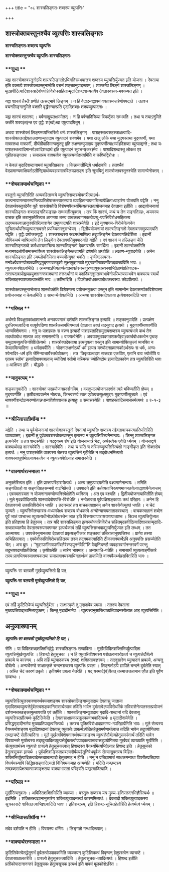 +++
title = "०८ शास्त्रलिङ्गतः शब्दस्य व्युत्पत्तिः"

+++


## शास्त्रोक्तवस्तुनश्चैव व्युत्पत्तिः शास्त्रलिङ्गतः

**शास्त्रलिङ्गतः शब्दस्य व्युत्पत्तिः**

**शास्त्रोक्तवस्तुनश्चैव व्युत्पत्तिः शास्त्रलिङ्गतः**

### **सुधा **

यद्वा शास्त्रोक्तवस्तुनोऽपि शास्त्रलिङ्गतोऽधिगतिसम्भवात्तत्र शब्दस्य व्युत्पत्तिर्युज्यत इति योजना । देवताया इति वक्तव्ये शास्त्रोक्तवस्तुनश्चेति वचनं शङ्कानुवादरूपम् । शास्त्रमेव लिङ्गं शास्त्रलिङ्गम् । मृदब्रवीदित्यादिशास्त्रादेवोपपत्तिविरोधसहितान्मृदादिशब्दवाच्यतयैव देवतास्वरूप-मवगम्यत इति ।

यद्वा शास्त्रं तैस्तैः प्रणीतं तत्सद्भावे लिङ्गम् । न हि वेदादन्यद्वाक्यं वक्तारमन्तरेणोपपद्यते । ततश्च वचनलिङ्गानुमिते वक्तरि वृद्धैरन्यान्प्रति मृदादिशब्दाः शक्यव्युत्पादनाः ।

यद्वा शास्त्रं शासनम् । वर्षणाद्युपलक्षणमेतत् । न हि वर्षणादिक्रिया विकर्तृका सम्भवति । तथा च तयाऽनुमिते कर्तरि शक्य(त)न्त एव वृद्धैः श(ब्दो)ब्दा व्युत्पादयितुम् ।

अथवा शास्त्रोक्तं लिङ्गमव्यभिचरितो धर्मः शास्त्रलिङ्गम् । पाशहस्तत्वसहस्त्राक्षत्वादि-शास्त्रोक्ततत्तद्देवतालक्षणान्युपादाय व्युत्पादनं शक्यमेव । यथा खलु लोके यथा मुद्गस्तथा मुद्गपर्णी, यथा माषस्तथा माषपर्णी, दीर्घग्रीवादिमान्पशुरुष्ट्र इति लक्षणान्युपादाय मुद्गपर्णीत्या(र्ण्या)दिशब्दा व्युत्पाद्यन्ते ; तथा यः पाशहस्तत्वादिमान्सोऽबादिशब्दार्थ इति व्युत्पादनं सुवचन(कर)मेव । पाशादिशब्दास्तु लोकत एव गृहीतसङ्गतयः । समासस्य वाक्यत्वेन व्युत्पत्त्यनपेक्षत्वमिति न कश्चिद्विरोधः ।

न केवलं मृदादिशब्दानामयं व्युत्पत्तिप्रकारः । किन्नामातीन्द्रिये धर्मादावपि । ततश्चैवं वेदप्रामाण्यमाक्षिपतोऽतीन्द्रियार्थव्यवहारमात्रविलयप्रसङ्ग इति सूचयितुं शास्त्रोक्तवस्तुनश्चेति सामान्येनोक्तम् ।

### **शेषवाक्यार्थचन्द्रिका **

वस्तुनो व्युत्पत्तिरिति अव्यवहितान्वये व्युत्पत्तिशब्दस्योक्तरीत्याऽर्थ-कल्पनायामस्वारस्यमित्यपरितोषात्तत्स्वारस्याय व्यवहितान्वयमाश्रित्यापेक्षिताध्याहारेण योजयति यद्वेति । ननु देवतार्थवस्तुपदेनैव पूर्तेः शास्त्रोक्तेति विशेषणवैयर्थ्यमित्यतस्तत्प्रयोजनमाह देवताया इतीति । आद्ययोजनायां शास्त्रलिङ्गतः शब्दसङ्गतिसङ्ग्रहः सम्भवतीत्युक्तम् । तत्र किं शास्त्रं, कथं च तेन सङ्गतिग्रहः, अयमस्य वाचक इति तत्रानुक्तेरित्यत आगमया तस्य वाचकत्वागमकत्वेऽप्यु-पपत्तिविरोधसहितस्य तद्गमकत्वान्नानुपपत्तिरित्याशयेन तमुपपादयति शास्त्रमेवेति । इदं युक्यागम-विरोधेनेत्यनेन सूचितार्थापत्तिव्युत्पादनावसरे प्रपञ्चितमनुसन्धेयम् । द्वितीययोजनायां शास्त्रलिङ्गतो देवतावगममुपपादयति यद्वेति । वृद्धैः प्रयोजकवृद्धैः । शास्त्रशब्दस्य रूढमर्थमाश्रित्य तद्रूपलिङ्गेन देवतावगतिर्दर्शिता । इदानीं यौगिकमर्थ माश्रित्यापि तेन लिङ्गेन देवतावगतिमुपपादयति यद्वेति । एवं शास्त्रं च तल्लिङ्गं चेति शास्त्रलिङ्गशब्दे कर्मधारयमाश्रित्य शास्त्रलिङ्गतो देवतावगतिः समर्थिता । इदानीं शास्त्रोक्तमिति मध्यमपदलोपीसमासमाश्रित्य शास्त्रोक्तलिङ्गैस्तदवगतिं दर्शयति अथवेति ॥ लक्षाण-न्युपादयेति । अनेन शास्त्रलिङ्गत इति ल्यब्लोपनिमित्ता पञ्चमीत्युक्तं भवति । कृषीवलप्रयत्न-मनपेक्ष्यैवारण्योत्पन्नप्रसिद्धमुद्गमाषसदृशौ सूक्ष्ममुद्गमाषौ मुद्गपर्णीमाषपर्णीशब्दवाच्यविति भावः ॥ व्युत्पत्यनपेक्षत्वमिति । अन्यथाऽधिगतार्थत्वप्रसक्तेरनन्तपुरुषप्रयुक्तस्वस्वाभिप्रेतार्थप्रतिपादक-तत्तत्पदावापोद्वापप्रयुक्तानन्तवाक्यानां तत्तदर्थानां च पदादिवदनुगतत्वाभावेनोपस्थित्यसम्भवेन वाक्यस्य स्वार्थे शक्तिग्रहस्याशक्यत्वाच्चेति भावः ॥ कश्चिदिति । विपरीतबोधकत्वाबोधकत्वरूपः कोऽपीत्यर्थः ।

शास्त्रोक्तवस्तुनश्चेत्यत्र शास्त्रोक्तेति विशेषणस्य प्रयोजनमुक्त्वा वस्तुन इति सामान्येन देवतासमर्पकविशेष्यस्य प्रयोजनमाह न केवलमिति ॥ सामान्येनोक्तमिति । अन्यथा शास्त्रोक्तदेवताया इत्येवावक्ष्यदिति भावः ।

### **परिमल **

अर्थमग्रे विवक्षुराकांक्षाशान्तये अनवयवमात्रं दर्शयति शास्त्रलिङ्गत इत्यादि ॥ शङ्कानुवादेति । प्रत्यक्षेण दुरधिगमत्वादिना यत्पूर्वपक्षिणा शास्त्रैकसमधिगम्यत्वं देवताया उक्तं तदनुवाद इत्यर्थः । मुद्गपर्णीमाषपर्णीति धान्यविशेषनाम । ननु यः पाशहस्तः स वरुण इत्यादौ पाशहस्तादिसमुदायशब्दस्य व्युत्पत्यभावे कथं तेन तदर्थावबोध सात्यत आह समासस्येति ॥ वाक्यत्वेनेति । अवयवभूतपदगतशक्त्यै(वा)कार्थबोधकत्वेन पृथक् समुदायव्युत्पत्तिर्नापेक्षितेत्यर्थः । शास्त्रोक्तदेवताया इत्यनुक्त्वा वस्तुन इति सामान्योक्तिकृत्यं व्यनक्ति न केवलमित्यादिना ॥ धर्मदावपीति । चोदनालक्षणोऽर्थो धर्म इत्यत्र यश्चोदनाप्रमाणकोऽर्थरूपः स धर्मः, अन्यः श्येनादिर-धर्म इति जैमिन्याचार्यैस्तथैवोक्तम् । तत्र ‘त्रिवृत्पञ्चदश सप्तदश एकविंश, एतानि वाव ज्योतींषि य एतस्य स्तोम’ इत्यादिवाक्यबलाज् ज्योतिषां स्तोमो यस्मिन्स ज्योतिष्टोम इत्यादिप्रकारेण तत्र व्युत्पत्तिरिति भावः ॥ आक्षिपत इति । बौद्धादेः ।

### **यादुपत्यम् **

शङ्कानुवादेति । शास्त्रोक्तं पदप्रयोजनप्रदर्शनमिम् । वस्तुपदप्रयोजनप्रदर्शनं त्वग्रे भविष्यतीति ज्ञेयम् ॥ मुद्गपर्णीति । कृषीवलप्रयत्नेन नोत्पन्नः, किन्त्वरण्ये स्वत एवोत्पन्नसूक्ष्ममुद्गः मुद्गपर्णीत्युच्यते । एवं माषपर्णीशब्दोऽप्यरण्योत्पन्नधान्यविशेषवाचक इत्याहुः ॥ समासस्येति । पाशहस्तादिसमासस्येत्यर्थः ॥ २-१-३ ॥

### **श्रीनिवासतीर्थीया **

यद्वेति । तथा च पूर्वयोजनायां शास्त्रोक्तवस्तुनो देवतायां व्युत्पत्तिः शब्दस्य तद्देवतावाचकत्वप्रतिपत्तिरिति व्याख्यातम् । इदानीं तु पूर्ववच्छशस्त्रोक्तवस्तुन इत्यस्य न व्युत्पत्तिरित्यनेनान्वयः । किन्तु शास्त्रलिङ्गत इत्यनेनैव ॥ तत्र शब्दस्येति । पदद्वयस्य शेष इति योजनामात्रे भेदः, अर्थस्त्वेक एवेति ध्येयम् । योजनाद्वये वाक्यार्थमाह शास्त्रमेवेति । शास्त्रादेवेति । तथा च सति च तस्मिन्व्युत्पत्तिरित्यंशो नाङ्गीकृत इति नोक्तदोष इत्यर्थः । ननु पाशहस्तेति वाक्यस्य चेतरत्र व्युत्पत्तिर्न गृहीतेति न तद्बोधनमित्यतो वाक्यस्यापूर्वार्थप्रत्यायकत्वेन न व्युत्पत्त्यपेक्षेत्याह समासस्येति ।

### **वाक्यार्थरत्नमाला **

अनुक्तेरित्यत इति । इति प्राप्तापरिहारायेत्यर्थः । अस्य तमुपपादयतीति वक्ष्यमाणेनान्वयः । तमिति सङ्गतिग्रहो वा सङ्गतिग्रहसम्भवो वाऽभिप्रेयते । उपपादने इति कर्तव्यतानिरूपणमागमतयेत्याद्याशयेनेत्यन्तम् । एवमवतारयता न योजनानामन्योन्यनिरपेक्षेतेति ध्वनितम् । अत एव वक्ष्यति । द्वितीययोजनायामितीति ज्ञेयम् । मूले मृदब्रवीदित्यादि शास्त्रादेवोपपत्ति-विरोधेति । नन्वेतावता पूर्वपक्षिशङ्कायाः कथं परिहारः । अनेन हि देवतावगमो उपपत्तिविरोधेन भवति । तदनन्तरं तत्र वाचकत्वज्ञानम् अनेन शास्त्रेणेत्युक्तं भवति । न चेदं युज्यते । व्युत्पत्तिमेतच्छास्त्र-मध्यमपेक्ष्य शब्दस्य बोधकत्वे अन्योन्याश्रयतातादवस्थात् । वाचकत्वज्ञानं शब्देन पूर्वं जातं पश्चाच्च व्युत्पत्यधीनोऽर्थबोधस्तेन जात इति विरम्यव्यापाराश्रयणापाताश्च । किञ्च व्युत्पत्तिर्युज्यत इति प्रतिज्ञाया हि हेतुरयम् । तत्र यदि शास्त्रलिङ्गत इत्यस्योपपत्तिविरोध सहितमृदब्रवीदित्यादिशास्त्रान्मृदादि-शब्दवाच्यतयैव देवतास्वरूपमवगम्यत इत्यर्थकत्वं तर्हि व्युत्पत्तिसम्भवाद्युत्पत्तिर्युज्यत इति लब्धम् । तत आत्माश्रयः । उपपत्तेरनुमानतया देवतायां प्रवृत्यङ्गीकार शङ्कायां तन्निरासानुपपत्तिश्च । प्रागेव तस्या अभिहितत्वात् । एवमेवोपपत्तिविरोधसहितस्य तस्य तद्गमकत्वादिति टीकावाक्यार्थेऽपि अनुपपत्तिः प्रसज्येतेति चेत् । अत्र ब्रूमः । ‘‘मुद्गपर्णीमाषपर्णीबलैरेरण्डपुनर्नवैरि’’ति वैद्यनिघण्टौ व्यवहारवर्गानन्तरवर्गे परन्तु तदुभयपदार्थाप्रतीतेराह । कृषीवलेति ॥ सारेण भावमाह । अन्यथाधि-गतेति । समासार्थे व्युत्पत्यङ्गीकारे तस्य प्रागधिगमस्यावश्यकतया समासवाक्यस्याधिगतार्थत्वं प्राप्तमिति वाक्यवैयर्थ्यप्रसक्तिरिति भावः ।





------------------------------------------------------------------------

व्युत्पत्तिः सा बलवती मूर्खव्युत्पत्तितो हि यत्

**व्युत्पत्तिः सा बलवती मूर्खव्युत्पत्तितो हि यत्**

### **सुधा **

एवं तर्हि कुटिलिकेयं व्युत्पत्तिर्दुर्बला । साक्षात्कृते तु मृदादावेव प्रबला । ततश्च देवतानां मुख्यप्रतिपाद्यत्वमित्ययुक्तम् । किन्तु मृदादीनामेव । व्युत्पत्त्यनुसारित्वात्प्रतिपादनस्येत्यत आह व्युत्पत्तिरिति ।

## **अनुव्याख्यानम्**

***व्युत्पत्तिः सा बलवती मूर्खव्युत्पत्तितो हि यत् ।***

सेति । या विदितशब्दशक्तिभिर्वृद्धैः शास्त्रलिङ्गतः सम्पादिता । मूर्खैरविदितशक्तिभिर्व्युत्पादिता व्युत्पत्तिर्मूर्खव्युत्पत्तिः । हिशब्दो हेतुसूचकः । न हि व्युत्पत्तिविषयस्य परोक्षत्वमपरोक्षत्वं च व्युत्पत्तेर्दौर्बल्ये प्राबल्ये च कारणम् । अपि तर्हि व्युत्पादकस्य (शब्द) शक्तितत्वज्ञत्त्वम् । तदनुसारेण व्युत्पादनं प्राबल्ये, अन्यत्तु दौर्बल्ये । अन्यथैरण्डे साक्षात्कृते चन्दनशब्दस्य व्युत्पत्तिः प्रबला । लिङ्गतोऽपि ज्ञापिते चन्दने दुर्बलेति स्यात् । अस्ति चेदं कारणं प्रकृते । इतीयमेव प्रबला नेतरेति । यद् यस्मादे(वं)वैतत् तस्मात्तत्तन्नामान एवैत इति पूर्वेण सम्बन्धः ।

### **शेषवाक्यार्थचन्द्रिका **

व्युत्पत्तिरित्युत्तरवाक्यानर्थक्यमाशङ्क्य शास्त्रोक्तलिङ्गान्युपादाय देवतासु जाताया मृदादिशब्दव्युत्पत्तेर्दुर्बलत्वशङ्कानिरासार्थत्वान्न तदिति भावेन दुर्बलत्वेऽप्यविरोधत्किं तन्निरासेनेत्यतस्तत्प्रयोजनं दर्शयन्स्तच्छङ्कामुत्थापयति एवं तर्हीति । शास्त्रलिङ्गान्युपादाय मृदादि-शब्दानां यदि देवतासु व्युत्पत्तिस्तर्हीत्यर्थः कुटिलिकेति । देवतासाक्षात्कारमूलकत्वाभवादित्यर्थः ॥ मृदादीनामेवेति । प्रसिद्धमृदादीनामेव मुख्यप्रतिपद्यत्वमित्यर्थः । ततश्च युक्तिविरोधादप्रामाण्य-मपरिहार्यमिति भावः । मूले सेत्यस्य वैयथ्यर्माशङ्क्य मृदादिशब्दानां देवतासु व्युत्पत्तेः प्राबल्येऽपेक्षितहेतुसमर्पणार्थत्वान्न तदिति भावेन तदुपयोगितया तव्द्याचष्टे सेतीत्यादिना । मूले मूर्खत्वविशेषणानर्थक्यमाशङ्क्य व्युत्पत्तेदौर्बल्यहेतुसमर्पणार्थं तदिति भावेन विषयान्तरे मूर्खत्वस्य तद्य्वुत्पादितव्युत्पत्तेर्दुबलत्वोपपादकत्वाभावात्तदुपयोगितया मूर्खपदं व्याख्याति मूर्खैरिति । सेत्युक्तार्थस्य व्युत्पत्तेः प्राबल्ये हेतुसूचकत्वात् हिशब्दस्य वैयर्थ्यमित्यभिप्रेत्याह हिशब्द इति । हेतुसूचको हेतुत्वसूचक इत्यर्थः । पूर्वपक्षिशङ्कितप्राबल्यदौर्बल्यहेतुनिषेधपूर्वकं सेत्याद्युक्तस्य विहित-शक्तिभिर्व्युत्पादितत्वादेस्तत्प्राबल्यादौ हेतुत्वमाह न हीति । ननु न प्रतिज्ञामात्रं साधकमन्यथा विपरीतप्रतिज्ञया विपर्ययस्यापि सिद्धिप्रसङ्गादित्यतो विनिगमकमाह अन्यथेति । यदिति यच्छब्दस्य तच्छब्दसापेक्षत्वात्साकाङ्क्षतया वाक्याभासतां परिहरति यद्यस्मादित्यादि ।

### **परिमल **

मूर्खैरित्यनुवादः । अविदितशक्तिभिरिति व्याख्या । वस्तुतः शब्दस्य यत्र मुख्य-वृत्तिस्तदनभिज्ञैरित्यर्थः ॥ इदमिति । शक्तितत्त्वज्ञानानुसारेण शक्तिव्युत्पादनरूपं कारणमित्यर्थः । देवतादौ शक्तिव्युत्पादकस्य सूत्रकारादेः शक्तितत्त्वाभिज्ञत्वादिति भावः । इतिशब्दस्य, इति हिशब्द-सूचितहेतोरिति हेत्वर्थत्वं ध्येयम् ।

### **श्रीनिवासतीर्थीया **

तदेव दर्शयति न हीति । विषयस्य धर्मिणः । लिङ्गतो गन्धादिरूपात् ।

### **वाक्यार्थरत्नमाला **

कुटिलिकेत्येतद्धेतुगर्भं दुर्बलत्वोपपादकमिति व्यञ्जयन् कुटिलिकत्वं विवृण्वन् हेतुपरत्वेन व्याचष्टे । देवतासाक्षात्कारेति । प्राबल्ये हेतुसूचकत्वादिति । हेतुत्वसूचक-त्वादित्यर्थः । हिशब्द इतीति प्रतीकोपादानानन्तरं हेतुसूचकः हेतुत्वसूचक इत्यर्थ इति वाक्यं मूलकोशेऽस्ति ।





